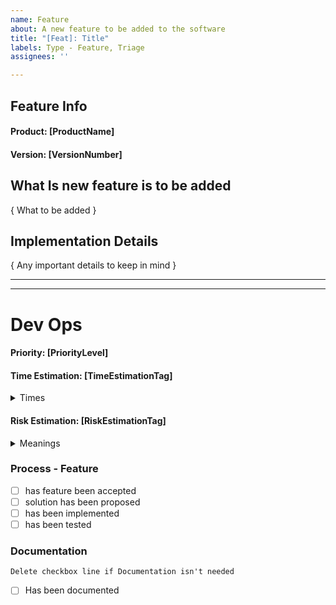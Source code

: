 ```yaml
---
name: Feature
about: A new feature to be added to the software
title: "[Feat]: Title"
labels: Type - Feature, Triage
assignees: ''

---
```


<!---  
***************************************
*********** FORM USAGE ****************
***************************************

To fill out this form properly go through the document except for the Dev Ops section.

Where you find [XXX] replace it with a single line of text
Where you find { xxx } replace it with multiple lines

For some places you will find suggestions below. Using them ensures fewer problems with automation

Ex: 

> ### Test: [xxx]
> [!--- test1 | test2 ---]
> ### Values
>
> { yyy }

becomes:

> ### Test: test1
> ### Values
> 
> value 1
> value 2

Notes:
    - If you pick something that doesn't fit the format the auto labeling will not happen
    - It can take a short while after submission for it to happen
    - It is case-insensitive
    - Updating the description will update the labels as well

****************************************
********** Manual Labeling *************
****************************************

There are some common manual labels that can be applied:

| Reason                      | Label to add   |
| -------------------------------------------- |
| If it is urgent             | "M | Urgent"   |
| -------------------------------------------  |
| If this issue is blocking   | "M | Blocking" |
| your work                   |                |
| -------------------------------------------- |
| If this issue being blocked | "M | Blocked"  |
| -------------------------------------------- |

Ps. Sorry for not having a better format for you to use. Github Issue forms isn't supported yet for private repos...
--->
## Feature Info

#### Product: [ProductName]

<!-- POMA | POH | POM | Gateway | Connecting Shop | Connecting Prodrisk | Connecting Spotbid -->

#### Version: [VersionNumber]

<!-- vX.X.X | Develop -->

## What Is new feature is to be added

{ What to be added }

## Implementation Details

{ Any important details to keep in mind }

___
___

# Dev Ops

<!---
######################################################
####### THIS AREA IS FOR DEV OPS to fill in ##########
######################################################
--->

#### Priority: [PriorityLevel]
<!-- High, Medium, Low -->

#### Time Estimation: [TimeEstimationTag]
<!-- XSS | XS | S | M | L | XL | XXL -->

<details><summary>Times</summary>
<p>

>  | Tag | Time         |
>  |--------------| ---- |
>  | XSS | 0 - 5 days   |
>  | XS | 6 - 10 days  |
>  | S | 11 - 30 days |
>  | M | 1 - 2 Months |
>  | L | 3 - 5 Months |
>  | XL | 6 - 12 Months |
>  | XXL | 12+ Months   |

</p>
</details>

#### Risk Estimation: [RiskEstimationTag]
<!-- None | Low | Medium | High -->

<details><summary>Meanings</summary>
<p>

>  | Tag | Risk                                                 |
>  |------------------------------------------------------| ---- |
>  | None | Fixing this will not break previous funcitonality    |
>  | Low | Fixing this will might break previous functionality  |
>  | Medium | Fixing this will could break previous functionality  |
>  | High | This change will likely break previous functionality |
>  | --- | ----                                                 |

</p>
</details>

### Process - Feature

- [ ] has feature been accepted
- [ ] solution has been proposed
- [ ] has been implemented
- [ ] has been tested

### Documentation
``Delete checkbox line if Documentation isn't needed``
- [ ] Has been documented